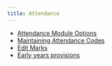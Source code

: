 ```yaml
---
title: Attendance
---
```


* [Attendance Module Options](setting-up-attendance)
* [Maintaining Attendance Codes](maintaining-attendance-codes)
* [Edit Marks](edit-marks)
* [Early years provisions](early-year-provision)
